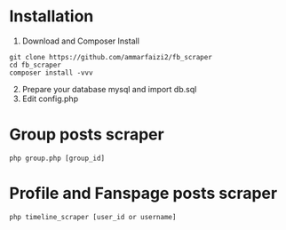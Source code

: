 # Installation
1. Download and Composer Install
```
git clone https://github.com/ammarfaizi2/fb_scraper
cd fb_scraper
composer install -vvv
```
2. Prepare your database mysql and import db.sql
3. Edit config.php


# Group posts scraper
```shell
php group.php [group_id]
```

# Profile and Fanspage posts scraper
```shell
php timeline_scraper [user_id or username]
```